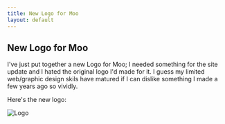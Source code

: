 ```yaml
---
title: New Logo for Moo
layout: default
---
```

## New Logo for Moo

I've just put together a new Logo for Moo; I needed something for the site update and I hated the original logo I'd made for it. I guess my limited web/graphic design skils have matured if I can dislike something I made a few years ago so vividly.

Here's the new logo:

![Logo]({{site.url}}/assets/moo-logo.png)